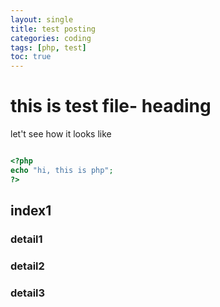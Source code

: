 ```yaml
---
layout: single
title: test posting
categories: coding
tags: [php, test]
toc: true
---
```


# this is test file- heading
let't see how it looks like

```php

<?php
echo "hi, this is php";
?>

```

## index1
### detail1
### detail2
### detail3